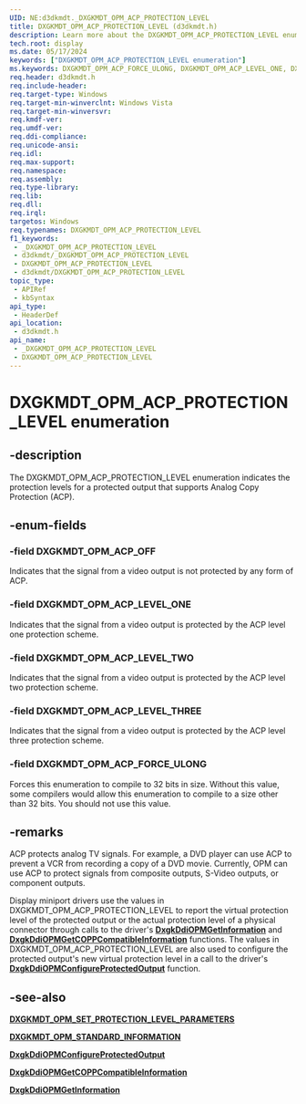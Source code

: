 ```yaml
---
UID: NE:d3dkmdt._DXGKMDT_OPM_ACP_PROTECTION_LEVEL
title: DXGKMDT_OPM_ACP_PROTECTION_LEVEL (d3dkmdt.h)
description: Learn more about the DXGKMDT_OPM_ACP_PROTECTION_LEVEL enumeration.
tech.root: display
ms.date: 05/17/2024
keywords: ["DXGKMDT_OPM_ACP_PROTECTION_LEVEL enumeration"]
ms.keywords: DXGKMDT_OPM_ACP_FORCE_ULONG, DXGKMDT_OPM_ACP_LEVEL_ONE, DXGKMDT_OPM_ACP_LEVEL_THREE, DXGKMDT_OPM_ACP_LEVEL_TWO, DXGKMDT_OPM_ACP_OFF, DXGKMDT_OPM_ACP_PROTECTION_LEVEL, DXGKMDT_OPM_ACP_PROTECTION_LEVEL enumeration [Display Devices], DmEnums_8ddb5546-7305-4b58-85e9-8e38a9bdf8af.xml, _DXGKMDT_OPM_ACP_PROTECTION_LEVEL, d3dkmdt/DXGKMDT_OPM_ACP_FORCE_ULONG, d3dkmdt/DXGKMDT_OPM_ACP_LEVEL_ONE, d3dkmdt/DXGKMDT_OPM_ACP_LEVEL_THREE, d3dkmdt/DXGKMDT_OPM_ACP_LEVEL_TWO, d3dkmdt/DXGKMDT_OPM_ACP_OFF, d3dkmdt/DXGKMDT_OPM_ACP_PROTECTION_LEVEL, display.dxgkmdt_opm_acp_protection_level
req.header: d3dkmdt.h
req.include-header: 
req.target-type: Windows
req.target-min-winverclnt: Windows Vista
req.target-min-winversvr: 
req.kmdf-ver: 
req.umdf-ver: 
req.ddi-compliance: 
req.unicode-ansi: 
req.idl: 
req.max-support: 
req.namespace: 
req.assembly: 
req.type-library: 
req.lib: 
req.dll: 
req.irql: 
targetos: Windows
req.typenames: DXGKMDT_OPM_ACP_PROTECTION_LEVEL
f1_keywords:
 - _DXGKMDT_OPM_ACP_PROTECTION_LEVEL
 - d3dkmdt/_DXGKMDT_OPM_ACP_PROTECTION_LEVEL
 - DXGKMDT_OPM_ACP_PROTECTION_LEVEL
 - d3dkmdt/DXGKMDT_OPM_ACP_PROTECTION_LEVEL
topic_type:
 - APIRef
 - kbSyntax
api_type:
 - HeaderDef
api_location:
 - d3dkmdt.h
api_name:
 - _DXGKMDT_OPM_ACP_PROTECTION_LEVEL
 - DXGKMDT_OPM_ACP_PROTECTION_LEVEL
---
```


# DXGKMDT_OPM_ACP_PROTECTION_LEVEL enumeration


## -description

The DXGKMDT_OPM_ACP_PROTECTION_LEVEL enumeration indicates the protection levels for a protected output that supports Analog Copy Protection (ACP).

## -enum-fields

### -field DXGKMDT_OPM_ACP_OFF

Indicates that the signal from a video output is not protected by any form of ACP.

### -field DXGKMDT_OPM_ACP_LEVEL_ONE

Indicates that the signal from a video output is protected by the ACP level one protection scheme.

### -field DXGKMDT_OPM_ACP_LEVEL_TWO

Indicates that the signal from a video output is protected by the ACP level two protection scheme.

### -field DXGKMDT_OPM_ACP_LEVEL_THREE

Indicates that the signal from a video output is protected by the ACP level three protection scheme.

### -field DXGKMDT_OPM_ACP_FORCE_ULONG

Forces this enumeration to compile to 32 bits in size. Without this value, some compilers would allow this enumeration to compile to a size other than 32 bits. You should not use this value.

## -remarks

ACP protects analog TV signals. For example, a DVD player can use ACP to prevent a VCR from recording a copy of a DVD movie. Currently, OPM can use ACP to protect signals from composite outputs, S-Video outputs, or component outputs.

Display miniport drivers use the values in DXGKMDT_OPM_ACP_PROTECTION_LEVEL to report the virtual protection level of the protected output or the actual protection level of a physical connector through calls to the driver's [**DxgkDdiOPMGetInformation**](../dispmprt/nc-dispmprt-dxgkddi_opm_get_information.md) and [**DxgkDdiOPMGetCOPPCompatibleInformation**](../dispmprt/nc-dispmprt-dxgkddi_opm_get_copp_compatible_information.md) functions. The values in DXGKMDT_OPM_ACP_PROTECTION_LEVEL are also used to configure the protected output's new virtual protection level in a call to the driver's [**DxgkDdiOPMConfigureProtectedOutput**](../dispmprt/nc-dispmprt-dxgkddi_opm_configure_protected_output.md) function.

## -see-also

[**DXGKMDT_OPM_SET_PROTECTION_LEVEL_PARAMETERS**](ns-d3dkmdt-_dxgkmdt_opm_set_protection_level_parameters.md)

[**DXGKMDT_OPM_STANDARD_INFORMATION**](ns-d3dkmdt-_dxgkmdt_opm_standard_information.md)

[**DxgkDdiOPMConfigureProtectedOutput**](../dispmprt/nc-dispmprt-dxgkddi_opm_configure_protected_output.md)

[**DxgkDdiOPMGetCOPPCompatibleInformation**](../dispmprt/nc-dispmprt-dxgkddi_opm_get_copp_compatible_information.md)

[**DxgkDdiOPMGetInformation**](../dispmprt/nc-dispmprt-dxgkddi_opm_get_information.md)
